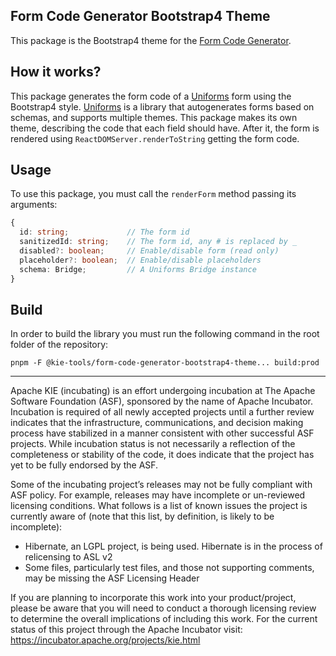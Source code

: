 <!--
   Licensed to the Apache Software Foundation (ASF) under one
   or more contributor license agreements.  See the NOTICE file
   distributed with this work for additional information
   regarding copyright ownership.  The ASF licenses this file
   to you under the Apache License, Version 2.0 (the
   "License"); you may not use this file except in compliance
   with the License.  You may obtain a copy of the License at
     http://www.apache.org/licenses/LICENSE-2.0
   Unless required by applicable law or agreed to in writing,
   software distributed under the License is distributed on an
   "AS IS" BASIS, WITHOUT WARRANTIES OR CONDITIONS OF ANY
   KIND, either express or implied.  See the License for the
   specific language governing permissions and limitations
   under the License.
-->

## Form Code Generator Bootstrap4 Theme

This package is the Bootstrap4 theme for the [Form Code Generator](../form-code-generator/README.md).

## How it works?

This package generates the form code of a [Uniforms](https://uniforms.tools/) form using the Bootstrap4 style. [Uniforms](https://uniforms.tools/) is a library that autogenerates forms based on schemas, and supports multiple themes. This package makes its own theme, describing the code that each field should have. After it, the form is rendered using `ReactDOMServer.renderToString` getting the form code.

## Usage

To use this package, you must call the `renderForm` method passing its arguments:

```ts
{
  id: string;             // The form id
  sanitizedId: string;    // The form id, any # is replaced by _
  disabled?: boolean;     // Enable/disable form (read only)
  placeholder?: boolean;  // Enable/disable placeholders
  schema: Bridge;         // A Uniforms Bridge instance
}
```

## Build

In order to build the library you must run the following command in the root folder of the repository:

```shell script
pnpm -F @kie-tools/form-code-generator-bootstrap4-theme... build:prod
```

---

Apache KIE (incubating) is an effort undergoing incubation at The Apache Software
Foundation (ASF), sponsored by the name of Apache Incubator. Incubation is
required of all newly accepted projects until a further review indicates that
the infrastructure, communications, and decision making process have stabilized
in a manner consistent with other successful ASF projects. While incubation
status is not necessarily a reflection of the completeness or stability of the
code, it does indicate that the project has yet to be fully endorsed by the ASF.

Some of the incubating project’s releases may not be fully compliant with ASF
policy. For example, releases may have incomplete or un-reviewed licensing
conditions. What follows is a list of known issues the project is currently
aware of (note that this list, by definition, is likely to be incomplete):

- Hibernate, an LGPL project, is being used. Hibernate is in the process of
  relicensing to ASL v2
- Some files, particularly test files, and those not supporting comments, may
  be missing the ASF Licensing Header

If you are planning to incorporate this work into your product/project, please
be aware that you will need to conduct a thorough licensing review to determine
the overall implications of including this work. For the current status of this
project through the Apache Incubator visit:
https://incubator.apache.org/projects/kie.html
